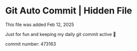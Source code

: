 # Git Auto Commit | Hidden File

This file was added Feb 12, 2025

Just for fun and keeping my daily git commit active 🤪

commit number: 473163
